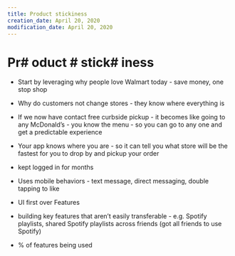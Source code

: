 ```yaml
---
title: Product stickiness
creation_date: April 20, 2020
modification_date: April 20, 2020
---
```



# Pr# oduct # stick# iness

- Start by leveraging why people love Walmart today - save money, one stop shop

- Why do customers not change stores - they know where everything is 
- If we now have contact free curbside pickup - it becomes like going to any McDonald’s - you know the menu - so you can go to any one and get a predictable experience
- Your app knows where you are - so it can tell you what store will be the fastest for you to drop by and pickup your order 
- kept logged in for months
- Uses mobile behaviors - text message, direct messaging, double tapping to like
- UI first over Features
- building key features that aren’t easily transferable - e.g. Spotify playlists, shared Spotify playlists across friends (got all friends to use Spotify)
- % of features being used

